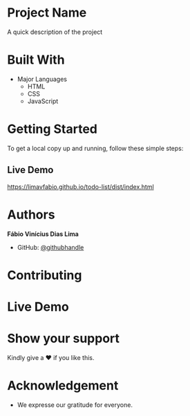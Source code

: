 # Project Name

A quick description of the project

# Built With

- Major Languages
  - HTML
  - CSS
  - JavaScript

# Getting Started

To get a local copy up and running, follow these simple steps:

## Live Demo

https://limavfabio.github.io/todo-list/dist/index.html

# Authors

**Fábio Vinícius Dias Lima**

- GitHub: [@githubhandle](https://github.com/limavfabio)

# Contributing

# Live Demo

# Show your support

Kindly give a :hearts: if you like this.

# Acknowledgement

- We expresse our gratitude for everyone.
